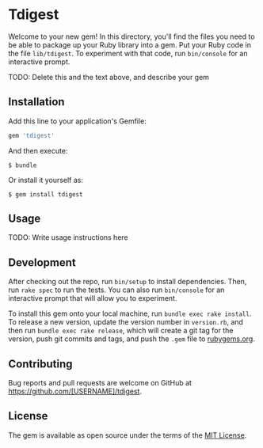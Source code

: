 # Tdigest

Welcome to your new gem! In this directory, you'll find the files you need to be able to package up your Ruby library into a gem. Put your Ruby code in the file `lib/tdigest`. To experiment with that code, run `bin/console` for an interactive prompt.

TODO: Delete this and the text above, and describe your gem

## Installation

Add this line to your application's Gemfile:

```ruby
gem 'tdigest'
```

And then execute:

    $ bundle

Or install it yourself as:

    $ gem install tdigest

## Usage

TODO: Write usage instructions here

## Development

After checking out the repo, run `bin/setup` to install dependencies. Then, run `rake spec` to run the tests. You can also run `bin/console` for an interactive prompt that will allow you to experiment.

To install this gem onto your local machine, run `bundle exec rake install`. To release a new version, update the version number in `version.rb`, and then run `bundle exec rake release`, which will create a git tag for the version, push git commits and tags, and push the `.gem` file to [rubygems.org](https://rubygems.org).

## Contributing

Bug reports and pull requests are welcome on GitHub at https://github.com/[USERNAME]/tdigest.

## License

The gem is available as open source under the terms of the [MIT License](http://opensource.org/licenses/MIT).
